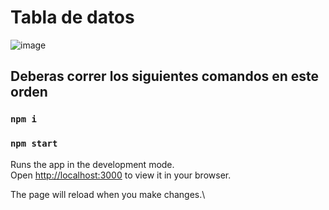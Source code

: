 # Tabla de datos

![image](https://user-images.githubusercontent.com/96792646/174197836-429ca0b1-ac0e-4898-80c1-7a8c4e2d5c9b.png)


## Deberas correr los siguientes comandos en este orden

### `npm i`

### `npm start`

Runs the app in the development mode.\
Open [http://localhost:3000](http://localhost:3000) to view it in your browser.

The page will reload when you make changes.\

